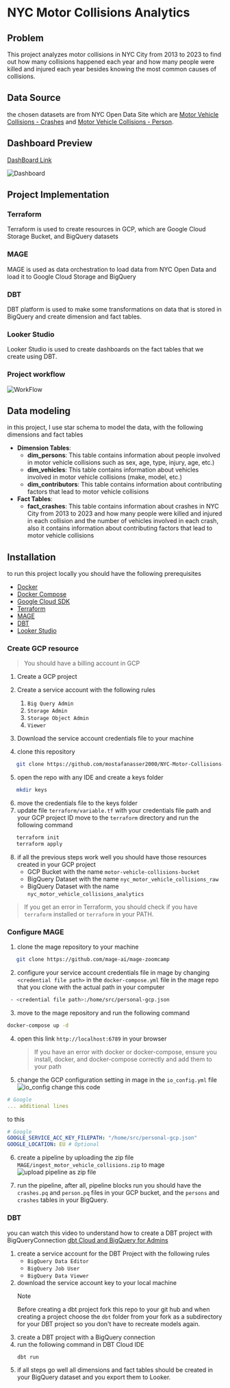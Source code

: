 # NYC Motor Collisions Analytics

## Problem

This project analyzes motor collisions in NYC City from 2013 to 2023 to find out how many collisions happened each year and how many people were killed and injured each year besides knowing the most common causes of collisions.

## Data Source

the chosen datasets are from NYC Open Data Site which are [Motor Vehicle Collisions - Crashes](https://data.cityofnewyork.us/Public-Safety/Motor-Vehicle-Collisions-Crashes/h9gi-nx95/about_data) and [Motor Vehicle Collisions - Person](https://data.cityofnewyork.us/Public-Safety/Motor-Vehicle-Collisions-Person/f55k-p6yu/about_data).

## Dashboard Preview

[DashBoard Link](https://lookerstudio.google.com/reporting/62a98bd3-48cd-4e50-8aa2-fe19651e546a)

![](imgs/dashboard_overview.png "Dashboard")

## Project Implementation

### Terraform

Terraform is used to create resources in GCP, which are Google Cloud Storage Bucket, and BigQuery datasets

### MAGE

MAGE is used as data orchestration to load data from NYC Open Data and load it to Google Cloud Storage and BigQuery

### DBT

DBT platform is used to make some transformations on data that is stored in BigQuery and create dimension and fact tables.

### Looker Studio

Looker Studio is used to create dashboards on the fact tables that we create using DBT.

### Project workflow

![](imgs/workflow.png "WorkFlow")

## Data modeling

in this project, I use star schema to model the data, with the following dimensions and fact tables

- **Dimension Tables**:
  - **dim_persons**: This table contains information about people involved in motor vehicle collisions such as sex, age, type, injury, age, etc.)
  - **dim_vehicles**: This table contains information about vehicles involved in motor vehicle collisions (make, model, etc.)
  - **dim_contributors**: This table contains information about contributing factors that lead to motor vehicle collisions
- **Fact Tables**:
  - **fact_crashes**: This table contains information about crashes in NYC City from 2013 to 2023 and how many people were killed and injured in each collision and the number of vehicles involved in each crash, also it contains information about contributing factors that lead to motor vehicle collisions

## Installation

to run this project locally you should have the following prerequisites

- [Docker](https://docs.docker.com/get-docker/)
- [Docker Compose](https://docs.docker.com/compose/install/)
- [Google Cloud SDK](https://cloud.google.com/sdk)
- [Terraform](https://www.terraform.io)
- [MAGE](https://www.mage.ai/)
- [DBT](https://docs.getdbt.com/docs/cloud/about-cloud-setup)
- [Looker Studio](https://lookerstudio.google.com)

### Create GCP resource

> You should have a billing account in GCP

1. Create a GCP project

2. Create a service account with the following rules
   1. `Big Query Admin`
   2. `Storage Admin`
   3. `Storage Object Admin`
   4. `Viewer`
3. Download the service account credentials file to your machine
4. clone this repository

```bash
   git clone https://github.com/mostafanasser2000/NYC-Motor-Collisions-Analytics.git
```

5. open the repo with any IDE and create a keys folder

```bash
   mkdir keys
```

6. move the credentials file to the keys folder
7. update file `terraform/variable.tf` with your credentials file path and your GCP project ID move to the `terraform` directory and run the following command

```bash
   terraform init
   terraform apply
```

8. if all the previous steps work well you should have those resources created in your GCP project
   - GCP Bucket with the name `motor-vehicle-collisions-bucket`
   - BigQuery Dataset with the name `nyc_motor_vehicle_collisions_raw`
   - BigQuery Dataset with the name `nyc_motor_vehicle_collisions_analytics`

> If you get an error in Terraform, you should check if you have `terraform` installed or `terraform` in your PATH.

### Configure MAGE

1. clone the mage repository to your machine

```bash
   git clone https://github.com/mage-ai/mage-zoomcamp
```

2. configure your service account credentials file in mage by changing `<credential file path>` in the `docker-compose.yml` file in the mage repo that you clone with the actual path in your computer

```bash
 - <credential file path>:/home/src/personal-gcp.json
```

3. move to the mage repository and run the following command

```bash
docker-compose up -d
```

4. open this link `http://localhost:6789` in your browser
   > If you have an error with docker or docker-compose, ensure you install, docker, and docker-compose correctly and add them to your path
5. change the GCP configuration setting in mage in the `io_config.yml` file
   ![](imgs/io_config.png "io_config")
   change this code

```yml
# Google
... additional lines
```

to this

```yml
# Google
GOOGLE_SERVICE_ACC_KEY_FILEPATH: "/home/src/personal-gcp.json"
GOOGLE_LOCATION: EU # Optional
```

6. create a pipeline by uploading the zip file `MAGE/ingest_motor_vehicle_collisions.zip` to mage
   ![](imgs/upload_zip.png "upload pipeline as zip file")

7. run the pipeline, after all, pipeline blocks run you should have the `crashes.pq` and `person.pq` files in your GCP bucket, and the `persons` and `crashes` tables in your BigQuery.

### DBT

you can watch this video to understand how to create a DBT project with BigQueryConnection [dbt Cloud and BigQuery for Admins
](https://courses.getdbt.com/courses/dbt-cloud-and-bigquery-for-admins)

1. create a service account for the DBT Project with the following rules
   - `BigQuery Data Editor`
   - `BigQuery Job User`
   - `BigQuery Data Viewer`
2. download the service account key to your local machine
   > [!NOTE]
   > Before creating a dbt project fork this repo to your git hub and when creating a project choose the `dbt` folder from your fork as a subdirectory for your DBT project so you don't have to recreate models again.
3. create a DBT project with a BigQuery connection
4. run the following command in DBT Cloud IDE
   ```bash
   dbt run
   ```
5. if all steps go well all dimensions and fact tables should be created in your BigQuery dataset and you export them to Looker.
